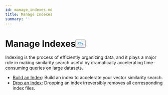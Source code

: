 ```yaml
---
id: manage_indexes.md
title: Manage Indexes
summary: ''
---
```

<h1 id="Manage-Indexes" class="common-anchor-header">Manage Indexes<button data-href="#Manage-Indexes" class="anchor-icon" translate="no">
      <svg translate="no"
        aria-hidden="true"
        focusable="false"
        height="20"
        version="1.1"
        viewBox="0 0 16 16"
        width="16"
      >
        <path
          fill="#0092E4"
          fill-rule="evenodd"
          d="M4 9h1v1H4c-1.5 0-3-1.69-3-3.5S2.55 3 4 3h4c1.45 0 3 1.69 3 3.5 0 1.41-.91 2.72-2 3.25V8.59c.58-.45 1-1.27 1-2.09C10 5.22 8.98 4 8 4H4c-.98 0-2 1.22-2 2.5S3 9 4 9zm9-3h-1v1h1c1 0 2 1.22 2 2.5S13.98 12 13 12H9c-.98 0-2-1.22-2-2.5 0-.83.42-1.64 1-2.09V6.25c-1.09.53-2 1.84-2 3.25C6 11.31 7.55 13 9 13h4c1.45 0 3-1.69 3-3.5S14.5 6 13 6z"
        ></path>
      </svg>
    </button></h1><p>Indexing is the process of efficiently organizing data, and it plays a major role in making similarity search useful by dramatically accelerating time-consuming queries on large datasets.</p>
<ul>
<li><a href="/docs/zh/build_index.md">Build an Index</a>: Build an index to accelerate your vector similarity search.</li>
<li><a href="/docs/zh/drop_index.md">Drop an Index</a>: Dropping an index irreversibly removes all corresponding index files.</li>
</ul>
